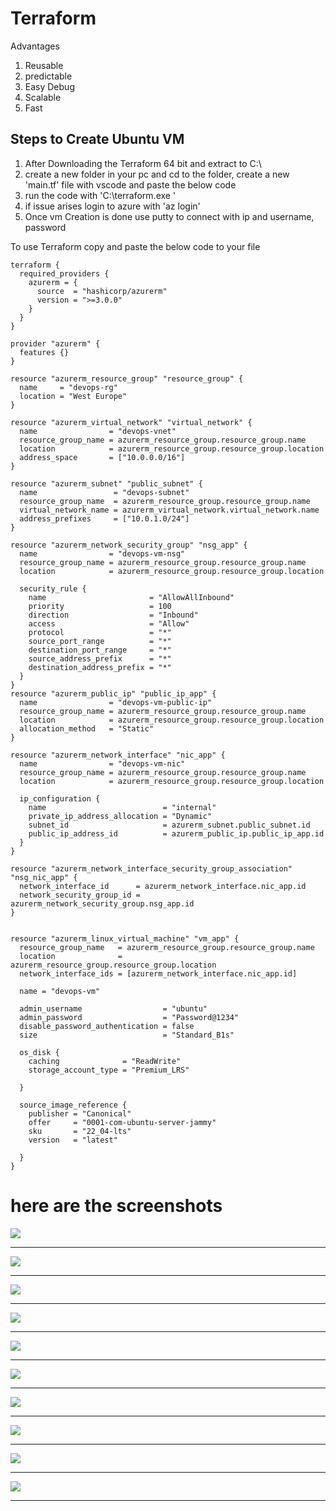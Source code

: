 # Terraform

Advantages

1. Reusable
2. predictable
3. Easy Debug
4. Scalable
5. Fast

## Steps to Create Ubuntu VM

1. After Downloading the Terraform 64 bit and extract to C:\
2. create a new folder in your pc and cd to the folder, create a new 'main.tf' file with vscode and paste the below code 
3. run the code with 'C:\terraform.exe <command>' 
4. if issue arises login to azure with 'az login'
5. Once vm Creation is done use putty to connect with ip and username, password

To use Terraform copy and paste the below code to your file

```hcl
terraform {
  required_providers {
    azurerm = {
      source  = "hashicorp/azurerm"
      version = ">=3.0.0"
    }
  }
}

provider "azurerm" {
  features {}
}

resource "azurerm_resource_group" "resource_group" {
  name     = "devops-rg"
  location = "West Europe"
}

resource "azurerm_virtual_network" "virtual_network" {
  name                = "devops-vnet"
  resource_group_name = azurerm_resource_group.resource_group.name
  location            = azurerm_resource_group.resource_group.location
  address_space       = ["10.0.0.0/16"]
}

resource "azurerm_subnet" "public_subnet" {
  name                 = "devops-subnet"
  resource_group_name  = azurerm_resource_group.resource_group.name
  virtual_network_name = azurerm_virtual_network.virtual_network.name
  address_prefixes     = ["10.0.1.0/24"]
}

resource "azurerm_network_security_group" "nsg_app" {
  name                = "devops-vm-nsg"
  resource_group_name = azurerm_resource_group.resource_group.name
  location            = azurerm_resource_group.resource_group.location

  security_rule {
    name                       = "AllowAllInbound"
    priority                   = 100
    direction                  = "Inbound"
    access                     = "Allow"
    protocol                   = "*"
    source_port_range          = "*"
    destination_port_range     = "*"
    source_address_prefix      = "*"
    destination_address_prefix = "*"
  }
}
resource "azurerm_public_ip" "public_ip_app" {
  name                = "devops-vm-public-ip"
  resource_group_name = azurerm_resource_group.resource_group.name
  location            = azurerm_resource_group.resource_group.location
  allocation_method   = "Static"
}

resource "azurerm_network_interface" "nic_app" {
  name                = "devops-vm-nic"
  resource_group_name = azurerm_resource_group.resource_group.name
  location            = azurerm_resource_group.resource_group.location

  ip_configuration {
    name                          = "internal"
    private_ip_address_allocation = "Dynamic"
    subnet_id                     = azurerm_subnet.public_subnet.id
    public_ip_address_id          = azurerm_public_ip.public_ip_app.id
  }
}

resource "azurerm_network_interface_security_group_association" "nsg_nic_app" {
  network_interface_id      = azurerm_network_interface.nic_app.id
  network_security_group_id = azurerm_network_security_group.nsg_app.id
}


resource "azurerm_linux_virtual_machine" "vm_app" {
  resource_group_name   = azurerm_resource_group.resource_group.name
  location              = azurerm_resource_group.resource_group.location
  network_interface_ids = [azurerm_network_interface.nic_app.id]

  name = "devops-vm"

  admin_username                  = "ubuntu"
  admin_password                  = "Password@1234"
  disable_password_authentication = false
  size                            = "Standard_B1s"

  os_disk {
    caching              = "ReadWrite"
    storage_account_type = "Premium_LRS"

  }

  source_image_reference {
    publisher = "Canonical"
    offer     = "0001-com-ubuntu-server-jammy"
    sku       = "22_04-lts"
    version   = "latest"

  }
}
```



# here are the screenshots

![](img/terraform-vm-01.png)
<hr>
  
![](img/terraform-vm-02.png)
<hr>
  
![](img/terraform-vm-03.png)
<hr>
  
![](img/terraform-vm-04.png)
<hr>
  
![](img/terraform-vm-05.png)
<hr>
  
![](img/terraform-vm-06.png)
<hr>
  
![](img/terraform-vm-07.png)
<hr>
  
![](img/terraform-vm-08.png)
<hr>
  
![](img/terraform-vm-09.png)
<hr>
  
![](img/terraform-vm-10.png)
<hr>
  